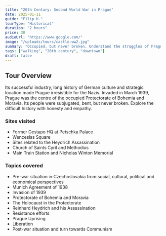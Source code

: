 ```yaml
---
title: "20th Century: Second World War in Prague"
date: 2025-01-11
guide: "Filip H."
tourType: "Historical"
duration: "2 hours"
price: 30
audioUrl: "https://www.google.com/"
image: "/uploads/tours/castle-ww2.jpg"
summary: "Occupied, but never broken. Understand the struggles of Prague and its people during the Second World War."
tags: ["walking", "20th century", "downtown"]
draft: false
---
```


## Tour Overview
Its successful industry, long history of German culture and strategic location made Prague irresistible for the Nazis. Invaded in March 1939, Prague was the centre of the occupied Protectorate of Bohemia and Moravia. Its people were subjugated, bent, but never broken. Explore the difficult history with honesty and empathy.

### Sites visited
- Former Gestapo HQ at Petschka Palace
- Wenceslas Square
- Sites related to the Heydrich Assassination
- Church of Saints Cyril and Methodius
- Main Train Station and Nicholas Winton Memorial

### Topics covered
- Pre-war situation in Czechoslovakia from social, cultural, political and economical perspectives
- Munich Agreement of 1938
- Invasion of 1939
- Protectorate of Bohemia and Moravia
- The Holocaust in the Protectorate
- Reinhard Heydrich and his Assassination
- Resistance efforts
- Prague Uprising
- Liberation
- Post-war situation and turn towards Communism